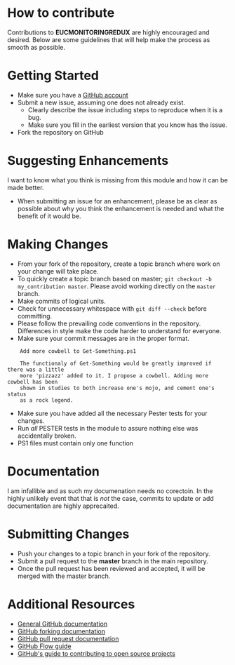 # How to contribute

Contributions to **EUCMONITORINGREDUX** are highly encouraged and desired. Below are some guidelines that will help make the process as smooth as possible.

# Getting Started

- Make sure you have a [GitHub account](https://github.com/signup/free)
- Submit a new issue, assuming one does not already exist.
  - Clearly describe the issue including steps to reproduce when it is a bug.
  - Make sure you fill in the earliest version that you know has the issue.
- Fork the repository on GitHub

# Suggesting Enhancements

I want to know what you think is missing from this module and how it can be made better.

- When submitting an issue for an enhancement, please be as clear as possible about why you think the enhancement is needed and what the benefit of it would be.

# Making Changes

- From your fork of the repository, create a topic branch where work on your change will take place.
- To quickly create a topic branch based on master; `git checkout -b my_contribution master`. Please avoid working directly on the `master` branch.
- Make commits of logical units.
- Check for unnecessary whitespace with `git diff --check` before committing.
- Please follow the prevailing code conventions in the repository. Differences in style make the code harder to understand for everyone.
- Make sure your commit messages are in the proper format.

```
    Add more cowbell to Get-Something.ps1

    The functionaly of Get-Something would be greatly improved if there was a little
    more 'pizzazz' added to it. I propose a cowbell. Adding more cowbell has been
    shown in studies to both increase one's mojo, and cement one's status
    as a rock legend.
```

- Make sure you have added all the necessary Pester tests for your changes.
- Run _all_ PESTER tests in the module to assure nothing else was accidentally broken.
- PS1 files must contain only one function

# Documentation

I am infallible and as such my documenation needs no corectoin. In the highly
unlikely event that that is _not_ the case, commits to update or add documentation
are highly apprecaited.

# Submitting Changes

- Push your changes to a topic branch in your fork of the repository.
- Submit a pull request to the **master** branch in the main repository.
- Once the pull request has been reviewed and accepted, it will be merged with the master branch.

# Additional Resources

- [General GitHub documentation](https://help.github.com/)
- [GitHub forking documentation](https://guides.github.com/activities/forking/)
- [GitHub pull request documentation](https://help.github.com/send-pull-requests/)
- [GitHub Flow guide](https://guides.github.com/introduction/flow/)
- [GitHub's guide to contributing to open source projects](https://guides.github.com/activities/contributing-to-open-source/)
